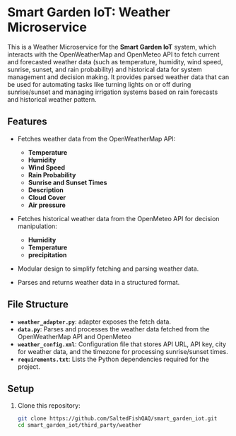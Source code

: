 # Smart Garden IoT: Weather Microservice

This is a Weather Microservice for the **Smart Garden IoT** system, which interacts with the OpenWeatherMap and OpenMeteo API to fetch current and forecasted weather data (such as temperature, humidity, wind speed, sunrise, sunset, and rain probability) and historical data for system management and decision making. It provides parsed weather data that can be used for automating tasks like turning lights on or off during sunrise/sunset and managing irrigation systems based on rain forecasts and historical weather pattern.

## Features

- Fetches weather data from the OpenWeatherMap API:
  - **Temperature**
  - **Humidity**
  - **Wind Speed**
  - **Rain Probability**
  - **Sunrise and Sunset Times**
  - **Description**
  - **Cloud Cover**
  - **Air pressure**
- Fetches historical weather data from the OpenMeteo API for decision manipulation:
  - **Humidity**
  - **Temperature**
  - **precipitation**

- Modular design to simplify fetching and parsing weather data.
- Parses and returns weather data in a structured format.

## File Structure

- **`weather_adapter.py`**: adapter exposes the fetch data.
- **`data.py`**: Parses and processes the weather data fetched from the OpenWeatherMap API and OpenMeteo
- **`weather_config.xml`**: Configuration file that stores API URL, API key, city for weather data, and the timezone for processing sunrise/sunset times.
- **`requirements.txt`**: Lists the Python dependencies required for the project.

## Setup

1. Clone this repository:
   ```bash
   git clone https://github.com/SaltedFishQAQ/smart_garden_iot.git
   cd smart_garden_iot/third_party/weather

